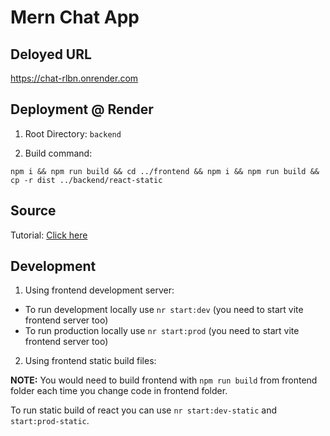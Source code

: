 # Mern Chat App

## Deloyed URL

https://chat-rlbn.onrender.com

## Deployment @ Render

1. Root Directory: `backend`

2. Build command:

```
npm i && npm run build && cd ../frontend && npm i && npm run build && cp -r dist ../backend/react-static
```

## Source

Tutorial: [Click here](https://youtu.be/fH8VIb8exdA?list=PLKhlp2qtUcSZsGkxAdgnPcHioRr-4guZf&t=727)

## Development

1. Using frontend development server:

- To run development locally use `nr start:dev` (you need to start vite frontend server too)
- To run production locally use `nr start:prod` (you need to start vite frontend server too)

2. Using frontend static build files:

**NOTE:** You would need to build frontend with `npm run build` from frontend folder each time you change code in frontend folder.

To run static build of react you can use `nr start:dev-static` and `start:prod-static`.
